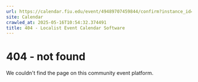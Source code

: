 ```yaml
---
url: https://calendar.fiu.edu/event/49489707459844/confirm?instance_id=49489707479311&return=https%3A%2F%2Fcalendar.fiu.edu%2Fcalendar%3Fevent_types%255B%255D%3D36918157286658
site: Calendar
crawled_at: 2025-05-16T10:54:32.374491
title: 404 - Localist Event Calendar Software
---
```


# 404 - not found
We couldn't find the page on this community event platform.
